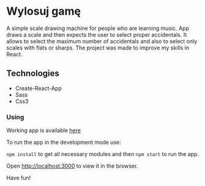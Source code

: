 # Wylosuj gamę

A simple scale drawing machine for people who are learning music. App draws a scale and then expects the user to select proper accidentals. It allows to select the maximum number of accidentals and also to select only scales with flats or sharps. 
The project was made to improve my skills in React.

## Technologies

* Create-React-App
* Sass
* Css3

### Using

Working app is available [here](https://elminex.github.io/gamy-react)

To run the app in the development mode use:

`npm install` to get all necessary modules and then `npm start` to run the app.

Open [http://localhost:3000](http://localhost:3000) to view it in the browser.

Have fun!